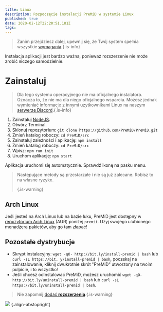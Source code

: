 ```yaml
---
title: Linux
description: Rozpoczęcie instalacji PreMiD w systemie Linux
published: true
date: 2020-02-12T22:20:51.181Z
tags: 
---
```


> Zanim przejdziesz dalej, upewnij się, że Twój system spełnia wszystkie [wymagania](/install/requirements).{.is-info}

Instalacja aplikacji jest bardzo ważna, ponieważ rozszerzenie nie może zrobić niczego samodzielnie.

# Zainstaluj
> Dla tego systemu operacyjnego nie ma oficjalnego instalatora. Oznacza to, że nie ma dla niego oficjalnego wsparcia. Możesz jednak wymieniać informacje z innymi użytkownikami Linux na naszym [serwerze Discord](https://discord.gg/premid/).{.is-info}

1. Zainstaluj [NodeJS](https://nodejs.org/en/).
2. Otwórz Terminal.
3. Sklonuj repozytorium: `git clone https://github.com/PreMiD/PreMiD.git`
4. Zmień katalog roboczy: `cd PreMiD/src`
5. Zainstaluj zależności i aplikację: `npm install`
6. Zmień katalog roboczy: `cd PreMiD/src`
7. Wpisz: `npm run init`
8. Uruchom aplikację: `npm start`

Aplikacja uruchomi się automatycznie. Sprawdź ikonę na pasku menu.

> Następujące metody są przestarzałe i nie są już zalecane. Robisz to na własne ryzyko. 
> 
> {.is-warning}

## Arch Linux
Jeśli jesteś na Arch Linux lub na bazie łuku, PreMiD jest dostępny w [repozytorium Arch Linux](https://aur.archlinux.org/packages/premid/) (AUR) poniżej `premii`. Użyj swojego ulubionego menadżera pakietów, aby go tam złapać!

## Pozostałe dystrybucje
- Skrypt instalacyjny: `wget -qO- http://bit.ly/install-premid | bash` lub `curl -sL https://bit. y/install-premid | bash`, poczekaj na zainstalowanie, kliknij dwukrotnie skrót "PreMiD" utworzony na twoim pulpicie, i to wszystko!
- Jeśli chcesz odinstalować PreMiD, możesz uruchomić `wget -qO- http://bit.ly/uninstall-premid | bash` lub `curl -sL https://bit.ly/uninstall-premid | bash`.

> Nie zapomnij [dodać **rozszerzenia**](/install).{.is-warning}

![](https://a.icons8.com/TqgWTTfw/Oy7xHF/svg.svg) {.align-abstopright}